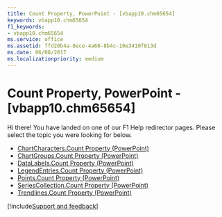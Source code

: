 ```yaml
---
title: Count Property, PowerPoint - [vbapp10.chm65654]
keywords: vbapp10.chm65654
f1_keywords:
- vbapp10.chm65654
ms.service: office
ms.assetid: ffd20b4a-8ece-4a68-8b4c-10e3410f813d
ms.date: 06/08/2017
ms.localizationpriority: medium
---
```



# Count Property, PowerPoint - [vbapp10.chm65654]

Hi there! You have landed on one of our F1 Help redirector pages. Please select the topic you were looking for below.

- [ChartCharacters.Count Property (PowerPoint)](https://msdn.microsoft.com/library/99e1634b-49de-220e-e0e1-cfb31a1ba73a%28Office.15%29.aspx)
- [ChartGroups.Count Property (PowerPoint)](https://msdn.microsoft.com/library/184188d8-37b8-d057-5378-a1d649d528da%28Office.15%29.aspx)
- [DataLabels.Count Property (PowerPoint)](https://msdn.microsoft.com/library/1f6645da-2b72-c8c8-b8a5-0b143eee5a7e%28Office.15%29.aspx)
- [LegendEntries.Count Property (PowerPoint)](https://msdn.microsoft.com/library/bb210ac1-db8b-0b90-b580-f368daed7deb%28Office.15%29.aspx)
- [Points.Count Property (PowerPoint)](https://msdn.microsoft.com/library/263044ee-6f0c-c8ae-c6ab-7976dd51e0ae%28Office.15%29.aspx)
- [SeriesCollection.Count Property (PowerPoint)](https://msdn.microsoft.com/library/527e7502-d84e-8884-b0df-7d44cbe89f3f%28Office.15%29.aspx)
- [Trendlines.Count Property (PowerPoint)](https://msdn.microsoft.com/library/e4e02ec4-1581-382a-1524-0da7929e13e6%28Office.15%29.aspx)

[!include[Support and feedback](~/includes/feedback-boilerplate.md)]
